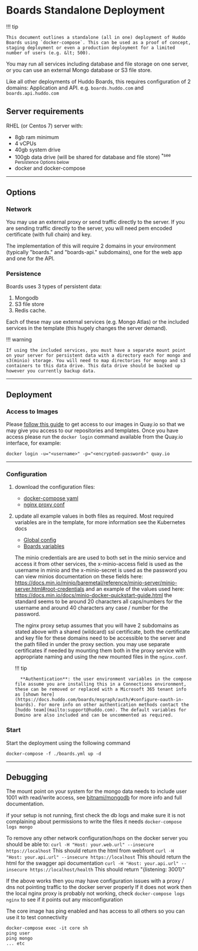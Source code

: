 # Boards Standalone Deployment

!!! tip

    This document outlines a standalone (all in one) deployment of Huddo Boards using `docker-compose`. This can be used as a proof of concept, staging deployment or even a production deployment for a limited number of users (e.g. &lt; 500).

You may run all services including database and file storage on one server, or you can use an external Mongo database or S3 file store.

Like all other deployments of Huddo Boards, this requires configuration of 2 domains: Application and API. e.g. `boards.huddo.com` and `boards.api.huddo.com`

## Server requirements

RHEL (or Centos 7) server with:

-   8gb ram minimum
-   4 vCPUs
-   40gb system drive
-   100gb data drive (will be shared for database and file store) <sup>\*see Persistence Options below</sup>
-   docker and docker-compose

---

## Options

### Network

You may use an external proxy or send traffic directly to the server. If you are sending traffic directly to the server, you will need pem encoded certificate (with full chain) and key.

The implementation of this will require 2 domains in your environment (typically "boards." and "boards-api." subdomains), one for the web app and one for the API.

### Persistence

Boards uses 3 types of persistent data:

1. Mongodb
1. S3 file store
1. Redis cache.

Each of these may use external services (e.g. Mongo Atlas) or the included services in the template (this hugely changes the server demand).

!!! warning

    If using the included services, you must have a separate mount point on your server for persistent data with a directory each for mongo and s3(minio) storage. You will need to map directories for mongo and s3 containers to this data drive. This data drive should be backed up however you currently backup data.

---

## Deployment

### Access to Images

Please [follow this guide](images.md) to get access to our images in Quay.io so that we may give you access to our repositories and templates. Once you have access please run the `docker login` command available from the Quay.io interface, for example:

    docker login -u="<username>" -p="<encrypted-password>" quay.io

---

### Configuration

1.  download the configuration files:

    -   [docker-compose yaml](../assets/boards/aio/boards.yml)
    -   [nginx proxy conf](../assets/boards/aio/nginx.conf)

1.  update all example values in both files as required. Most required variables are in the template, for more information see the Kubernetes docs

    -   [Global config](kubernetes/index.md#update-config-file)
    -   [Boards variables](env/common.md)

    The minio credentials are are used to both set in the minio service and access it from other services, the x-minio-access field is used as the username in minio and the x-minio-secret is used as the password you can view minios documentation on these fields here: https://docs.min.io/minio/baremetal/reference/minio-server/minio-server.html#root-credentials and an example of the values used here: https://docs.min.io/docs/minio-docker-quickstart-guide.html the standard seems to be around 20 characters all caps/numbers for the username and around 40 characters any case / number for the password.

    The nginx proxy setup assumes that you will have 2 subdomains as stated above with a shared (wildcard) ssl certificate, both the certificate and key file for these domains need to be accessible to the server and the path filled in under the proxy section. you may use separate certificates if needed by mounting them both in the proxy service with appropriate naming and using the new mounted files in the `nginx.conf`.

    !!! tip

          **Authentication**: the user environment variables in the compose file assume you are installing this in a Connections environment, these can be removed or replaced with a Microsoft 365 tenant info as [shown here](https://docs.huddo.com/boards/msgraph/auth/#configure-oauth-in-boards). For more info on other authentication methods contact the [huddo team](mailto:support@huddo.com). The default variables for Domino are also included and can be uncommented as required.

### Start

Start the deployment using the following command

    docker-compose -f ./boards.yml up -d

---

## Debugging

The mount point on your system for the mongo data needs to include user 1001 with read/write access, see [bitnami/mongodb](https://github.com/bitnami/bitnami-docker-mongodb) for more info and full documentation.

if your setup is not running, first check the db logs and make sure it is not complaining about permissions to write the files it needs
`docker-compose logs mongo`

To remove any other network configuration/hops on the docker server you should be able to:
`curl -H "Host: your.web.url" --insecure https://localhost`
This should return the html from webfront
`curl -H "Host: your.api.url" --insecure https://localhost`
This should return the html for the swagger api documentation
`curl -H "Host: your.api.url" --insecure https://localhost/health`
This should return "{listening: 3001}"

If the above works then you may have configuration issues with a proxy / dns not pointing traffic to the docker server properly
If it does not work then the local nginx proxy is probably not working, check `docker-compose logs nginx` to see if it points out any misconfiguration

The core image has ping enabled and has access to all others so you can use it to test connectivity

```shell
docker-compose exec -it core sh
ping user
ping mongo
... etc
```
